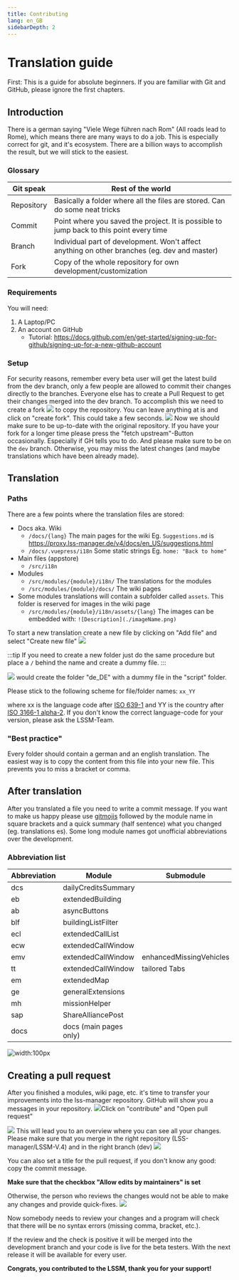 ```yaml
---
title: Contributing
lang: en_GB
sidebarDepth: 2
---
```


# Translation guide
First: This is a guide for absolute beginners. If you are familiar with Git and GitHub, please ignore the first chapters.

## Introduction
There is a german saying "Viele Wege führen nach Rom" (All roads lead to Rome), which means there are many ways to do a job. This is especially correct for git, and it's ecosystem. There are a billion ways to accomplish the result, but we will stick to the easiest.

### Glossary

| Git speak  | Rest of the world                                                                            |
|------------|----------------------------------------------------------------------------------------------|
| Repository | Basically a folder where all the files are stored. Can do some neat tricks                   |
| Commit     | Point where you saved the project. It is possible to jump back to this point every time      |
| Branch     | Individual part of development. Won't affect anything on other branches (eg. dev and master) |
| Fork       | Copy of the whole repository for own development/customization                               |


### Requirements
You will need:
1. A Laptop/PC
2. An account on GitHub
	-  Tutorial: https://docs.github.com/en/get-started/signing-up-for-github/signing-up-for-a-new-github-account

### Setup
For security reasons, remember every beta user will get the latest build from the dev branch, only a few people are allowed to commit their changes directly to the branches. Everyone else has to create a Pull Request to get their changes merged into the dev branch. To accomplish this we need to create a fork
![](./images/GH_fork.png) to copy the repository. You can leave anything at is and click on "create fork". This could take a few seconds.
![](./images/GH_fork_settings.png)
Now we should make sure to be up-to-date with the original repository. If you have your fork for a longer time please press the "fetch upstream"-Button occasionally. Especially if GH tells you to do. And please make sure to be on the `dev` branch. Otherwise, you may miss the latest changes (and maybe translations which have been already made).

## Translation

### Paths
There are a few points where the translation files are stored:
- Docs aka. Wiki
	- `/docs/{lang}`  The main pages for the wiki
	  Eg. `Suggestions.md` is https://proxy.lss-manager.de/v4/docs/en_US/suggestions.html
	-  `/docs/.vuepress/i18n` Some static strings
	   Eg. `home: "Back to home"`
- Main files (appstore)
	-  `/src/i18n`
- Modules
	- `/src/modules/{module}/i18n/` The translations for the modules
	-  `/src/modules/{module}/docs/` The wiki pages
- Some modules translations will contain a subfolder called `assets`. This folder is reserved for images in the wiki page
	- `/src/modules/{module}/i18n/assets/{lang}`
	  The images can be embedded with:
	  `![Description](./imageName.png)`

To start a new translation create a new file by clicking on "Add file" and select "Create new file"
![](./images/GH_create_new_file.png)

:::tip
If you need to create a new folder just do the same procedure but place a `/` behind the name and create a dummy file.
:::

![](./images/GH_create_Folder.png)
would create the folder "de_DE" with a dummy file in the "script" folder.

Please stick to the following scheme for file/folder names:
`xx_YY`

where xx is the language code after [ISO 639-1](https://en.wikipedia.org/wiki/List_of_ISO_639-1_codes) and YY is the country after [ISO 3166-1 alpha-2](https://en.wikipedia.org/wiki/ISO_3166-1_alpha-2#Officially_assigned_code_elements). If you don't know the correct language-code for your version, please ask the LSSM-Team.

### "Best practice"
Every folder should contain a german and an english translation. The easiest way is to copy the content from this file into your new file. This prevents you to miss a bracket or comma.

## After translation
After you translated a file you need to write a commit message. If you want to make us happy please use [gitmojis](https://gitmoji.dev) followed by the module name in square brackets and a quick summary (half sentence) what you changed (eg. translations es). Some long module names got unofficial abbreviations over the development.

### Abbreviation list
| Abbreviation | Module                 | Submodule               |
|--------------|------------------------|-------------------------|
| dcs          | dailyCreditsSummary    ||
| eb           | extendedBuilding       ||
| ab           | asyncButtons           ||
| blf          | buildingListFilter     ||
| ecl          | extendedCallList       ||
| ecw          | extendedCallWindow     ||
| emv          | extendedCallWindow     | enhancedMissingVehicles |
| tt           | extendedCallWindow     | tailored Tabs           |
| em           | extendedMap            ||
| ge           | generalExtensions      ||
| mh           | missionHelper          ||
| sap          | ShareAlliancePost      ||
| docs         | docs (main pages only) ||

![width:100px](./images/GH_commit_msg.png)

## Creating a pull request

After you finished a modules, wiki page, etc. it's time to transfer your improvements into the lss-manager repository. GitHub will show you a messages in your repository.
![](./images/GH_create_pr.png)Click on "contribute" and "Open pull request"

![](./images/GH_create_pr_2.png)
This will lead you to an overview where you can see all your changes. Please make sure that you merge in the right repository (LSS-manager/LSSM-V.4) and in the right branch (dev)
![](./images/GH_create_pr_3.png)

You can also set a title for the pull request, if you don't know any good: copy the commit message.

**Make sure that the checkbox "Allow edits by maintainers" is set**

Otherwise, the person who reviews the changes would not be able to make any changes and provide quick-fixes.
![](./images/GH_create_pr_4.png)

Now somebody needs to review your changes and a program will check that there will be no syntax errors (missing comma, bracket, etc.).

If the review and the check is positive it will be merged into the development branch and your code is live for the beta testers. With the next release it will be available for every user.

**Congrats, you contributed to the LSSM, thank you for your support!**
